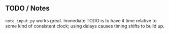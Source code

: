 ## TODO / Notes

`note_input.py` works great. Immediate TODO is to have it
time relative to some kind of consistent clock; using delays causes
timing shifts to build up.